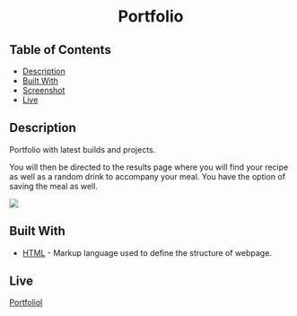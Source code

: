 <div align="center">

# Portfolio

</div>

## Table of Contents 

* [Description](#description)
* [Built With](#built-with)
* [Screenshot](#screenshot)
* [Live](#Live)

## Description
Portfolio with latest builds and projects. 




You will then be directed to the results page where you will find your recipe as well as a random drink to accompany your meal. You have the option of saving the meal as well.

<p><img src="assets/"</p>



## Built With

* [HTML](https://html.spec.whatwg.org/) - Markup language used to define the structure of webpage.


## Live 
[Portfoliol](https://tomfallon9.github.io/portfolio2021/)
